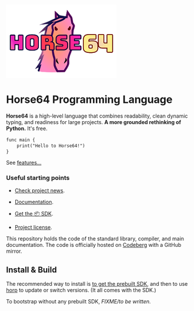 
![Horse64 Title Logo](logo/logo-readme.png)


Horse64 Programming Language
============================

**Horse64** is a high-level language that combines readability, clean dynamic
typing, and readiness for large projects. **A more grounded rethinking
of Python.** It's free.

```Horse64
func main {
    print("Hello to Horse64!")
}
```
See [features...](https://horse64.org/docs/Features)


### Useful starting points

- [Check project news](https://horse64.org/#news).

- [Documentation](https://horse64.org/docs/Welcome).

- [Get the 📦 SDK](https://horse64.org/download).

- [Project license](LICENSE.md).

This repository holds the code of the standard library, compiler,
and main documentation. The code is officially hosted on [Codeberg](
https://codeberg.org/Horse64/core.horse64.org) with a GitHub mirror.


Install & Build
---------------

The recommended way to install is [to get the prebuilt SDK](
https://horse64.org/download), and then to use [horp](
/docs/Runtime.md#horp) to update or switch versions. (It
all comes with the SDK.)

To bootstrap without any prebuilt SDK, *FIXME/to be written.*

